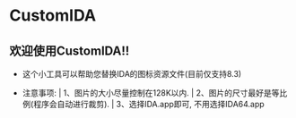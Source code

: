 # CustomIDA
## 欢迎使用CustomIDA!!
 - 这个小工具可以帮助您替换IDA的图标资源文件(目前仅支持8.3)

- 注意事项:
| 1、图片的大小尽量控制在128K以内.
| 2、图片的尺寸最好是等比例(程序会自动进行裁剪).
| 3、选择IDA.app即可, 不用选择IDA64.app
